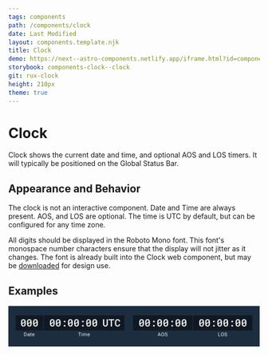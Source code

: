 ```yaml
---
tags: components
path: /components/clock
date: Last Modified
layout: components.template.njk
title: Clock
demo: https://next--astro-components.netlify.app/iframe.html?id=components-clock--clock-with-aos-los
storybook: components-clock--clock
git: rux-clock
height: 210px
theme: true
---
```


# Clock

Clock shows the current date and time, and optional AOS and LOS timers. It will typically be positioned on the Global Status Bar.

## Appearance and Behavior

The clock is not an interactive component. Date and Time are always present. AOS, and LOS are optional. The time is UTC by default, but can be configured for any time zone.

All digits should be displayed in the Roboto Mono font. This font's monospace number characters ensure that the display will not jitter as it changes. The font is already built into the Clock web component, but may be [downloaded](https://fonts.google.com/specimen/Roboto+Mono) for design use.

## Examples

![Example Clock](/img/components/clock-roboto-mono.png "Do: Something")
